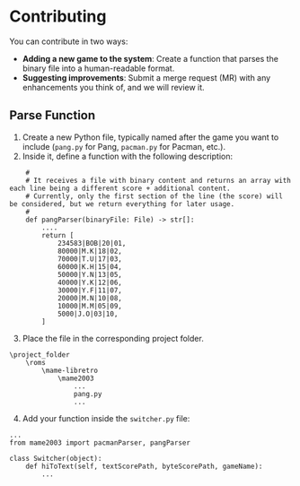 # Contributing

You can contribute in two ways:
- **Adding a new game to the system**: Create a function that parses the binary file into a human-readable format.
- **Suggesting improvements**: Submit a merge request (MR) with any enhancements you think of, and we will review it.

## Parse Function
1. Create a new Python file, typically named after the game you want to include (`pang.py` for Pang, `pacman.py` for Pacman, etc.).
2. Inside it, define a function with the following description:
```
    # 
    # It receives a file with binary content and returns an array with each line being a different score + additional content.
    # Currently, only the first section of the line (the score) will be considered, but we return everything for later usage.
    #
    def pangParser(binaryFile: File) -> str[]:
        ....
        return [
            234583|BOB|20|01,
            80000|M.K|18|02,
            70000|T.U|17|03,
            60000|K.H|15|04,
            50000|Y.N|13|05,
            40000|Y.K|12|06,
            30000|Y.F|11|07,
            20000|M.N|10|08,
            10000|M.M|05|09,
            5000|J.O|03|10,
        ]
```
3. Place the file in the corresponding project folder.
```
\project_folder
    \roms
        \mame-libretro
            \mame2003
                ...
                pang.py
                ...

```
4. Add your function inside the `switcher.py` file:
```
...
from mame2003 import pacmanParser, pangParser

class Switcher(object):
    def hiToText(self, textScorePath, byteScorePath, gameName):
        ...
```

